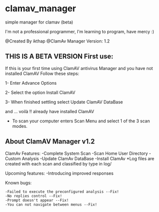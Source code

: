# clamav_manager
simple manager for clamav (beta)

I'm not a professional programmer, I'm learning to program, have mercy :)

@Created By ikthap
@ClamAv Manager Version: 1.2

******THIS IS A BETA VERSION******
First use:
-------------
If this is your first time using ClamAV antivirus Manager and you have not installed ClamAV Follow these steps:

1- Enter Advance Options

2- Select the option Install ClamAV

3- When finished settling select Update ClamAV DataBase

and ... voilà !! already have installed ClamAV

- To scan your computer enters Scan Menu and select 1 of the 3 scan modes.


About ClamAV Manager v1.2
--------------
ClamAv Features:
	-Complete System Scan
	-Scan Home User Directory
  -Custom Analysis
	-Update ClamAv DataBase
	-Install ClamAv
*Log files are created with each scan and classified by type in log/

Upcoming features:
	-Introducing improved responses

Known bugs:

	-Failed to execute the preconfigured analysis --Fix!
	-No replies control --Fix!
	-Prompt doesn't appear --Fix!
	-You can not navigate between menus --Fix!
